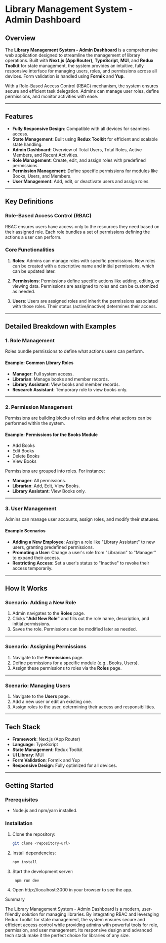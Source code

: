 # Library Management System - Admin Dashboard

## **Overview**

The **Library Management System - Admin Dashboard** is a comprehensive web application designed to streamline the management of library operations. Built with **Next.js (App Router)**, **TypeScript**, **MUI**, and **Redux Toolkit** for state management, the system provides an intuitive, fully responsive interface for managing users, roles, and permissions across all devices. Form validation is handled using **Formik** and **Yup**.

With a Role-Based Access Control (RBAC) mechanism, the system ensures secure and efficient task delegation. Admins can manage user roles, define permissions, and monitor activities with ease.

---

## **Features**

- **Fully Responsive Design**: Compatible with all devices for seamless access.
- **State Management**: Built using **Redux Toolkit** for efficient and scalable state handling.
- **Admin Dashboard**: Overview of Total Users, Total Roles, Active Members, and Recent Activities.
- **Role Management**: Create, edit, and assign roles with predefined permissions.
- **Permission Management**: Define specific permissions for modules like Books, Users, and Members.
- **User Management**: Add, edit, or deactivate users and assign roles.

---

## **Key Definitions**

### **Role-Based Access Control (RBAC)**

RBAC ensures users have access only to the resources they need based on their assigned role. Each role bundles a set of permissions defining the actions a user can perform.

### **Core Functionalities**

1. **Roles**: Admins can manage roles with specific permissions. New roles can be created with a descriptive name and initial permissions, which can be updated later.
   
2. **Permissions**: Permissions define specific actions like adding, editing, or viewing data. Permissions are assigned to roles and can be customized as needed.

3. **Users**: Users are assigned roles and inherit the permissions associated with those roles. Their status (active/inactive) determines their access.

---

## **Detailed Breakdown with Examples**

### **1. Role Management**

Roles bundle permissions to define what actions users can perform.

#### **Example: Common Library Roles**
- **Manager**: Full system access.
- **Librarian**: Manage books and member records.
- **Library Assistant**: View books and member records.
- **Research Assistant**: Temporary role to view books only.

---

### **2. Permission Management**

Permissions are building blocks of roles and define what actions can be performed within the system.

#### **Example: Permissions for the Books Module**
- Add Books
- Edit Books
- Delete Books
- View Books

Permissions are grouped into roles. For instance:
- **Manager**: All permissions.
- **Librarian**: Add, Edit, View Books.
- **Library Assistant**: View Books only.

---

### **3. User Management**

Admins can manage user accounts, assign roles, and modify their statuses.

#### **Example Scenarios**
- **Adding a New Employee**: Assign a role like "Library Assistant" to new users, granting predefined permissions.
- **Promoting a User**: Change a user's role from "Librarian" to "Manager" to expand their access.
- **Restricting Access**: Set a user's status to "Inactive" to revoke their access temporarily.

---

## **How It Works**

### **Scenario: Adding a New Role**
1. Admin navigates to the **Roles** page.
2. Clicks **"Add New Role"** and fills out the role name, description, and initial permissions.
3. Saves the role. Permissions can be modified later as needed.

---

### **Scenario: Assigning Permissions**
1. Navigate to the **Permissions** page.
2. Define permissions for a specific module (e.g., Books, Users).
3. Assign these permissions to roles via the **Roles** page.

---

### **Scenario: Managing Users**
1. Navigate to the **Users** page.
2. Add a new user or edit an existing one.
3. Assign roles to the user, determining their access and responsibilities.

---

## **Tech Stack**

- **Framework**: Next.js (App Router)
- **Language**: TypeScript
- **State Management**: Redux Toolkit
- **UI Library**: MUI
- **Form Validation**: Formik and Yup
- **Responsive Design**: Fully optimized for all devices.

---

## **Getting Started**

### **Prerequisites**
- Node.js and npm/yarn installed.

### **Installation**
1. Clone the repository:
   ```bash
   git clone <repository-url>

2. Install dependencies:
   ```bash
   npm install

3. Start the development server:
   ```bash
    npm run dev

4. Open http://localhost:3000 in your browser to see the app.

Summary

The Library Management System - Admin Dashboard is a modern, user-friendly solution for managing libraries. By integrating RBAC and leveraging Redux Toolkit for state management, the system ensures secure and efficient access control while providing admins with powerful tools for role, permission, and user management. Its responsive design and advanced tech stack make it the perfect choice for libraries of any size.
